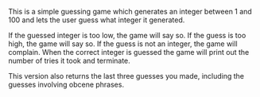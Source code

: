 This is a simple guessing game which generates an integer between 1 and 100 and lets the user guess what integer it generated.

If the guessed integer is too low, the game will say so. 
If the guess is too high, the game will say so. 
If the guess is not an integer, the game will complain.
When the correct integer is guessed the game will print out the number of tries it took and terminate.


This version also returns the last three guesses you made, including the guesses involving obcene phrases.